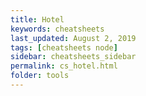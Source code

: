 ```yaml
---
title: Hotel
keywords: cheatsheets
last_updated: August 2, 2019
tags: [cheatsheets node]
sidebar: cheatsheets_sidebar
permalink: cs_hotel.html
folder: tools
---
```

